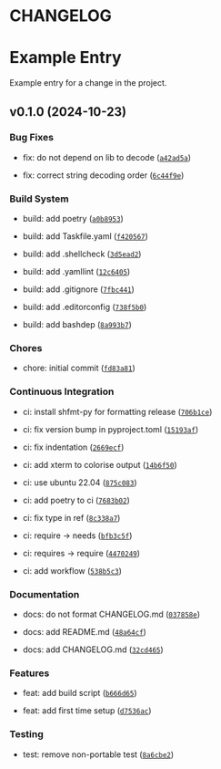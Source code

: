 # CHANGELOG

# Example Entry

Example entry for a change in the project.

<!-- version list -->

## v0.1.0 (2024-10-23)

### Bug Fixes

* fix: do not depend on lib to decode ([`a42ad5a`](https://github.com/openfisca/openfisca-setup-builder/commit/a42ad5ae775c9f7e4a6a1f01109af3d627c35cb7))

* fix: correct string decoding order ([`6c44f9e`](https://github.com/openfisca/openfisca-setup-builder/commit/6c44f9e2139d10eacc6ca5b15132fd2564499f4c))

### Build System

* build: add poetry ([`a0b8953`](https://github.com/openfisca/openfisca-setup-builder/commit/a0b8953b4c778e230f1dbfcebbf8030624edd567))

* build: add Taskfile.yaml ([`f420567`](https://github.com/openfisca/openfisca-setup-builder/commit/f420567cdcaf4b433899b918f99a9acce592d20b))

* build: add .shellcheck ([`3d5ead2`](https://github.com/openfisca/openfisca-setup-builder/commit/3d5ead2ecd0a15b50138a725e7739ace76dc21c2))

* build: add .yamllint ([`12c6405`](https://github.com/openfisca/openfisca-setup-builder/commit/12c64054c918b6cae7dd6ea9e06a28e9b2938e29))

* build: add .gitignore ([`7fbc441`](https://github.com/openfisca/openfisca-setup-builder/commit/7fbc441185b496f929baa660543579d8bbc46ee8))

* build: add .editorconfig ([`738f5b0`](https://github.com/openfisca/openfisca-setup-builder/commit/738f5b01288410cee3bac6d1dd570928a408e00d))

* build: add bashdep ([`8a993b7`](https://github.com/openfisca/openfisca-setup-builder/commit/8a993b7aafb25c34ebb6dc7e390dd739f88f4f57))

### Chores

* chore: initial commit ([`fd83a81`](https://github.com/openfisca/openfisca-setup-builder/commit/fd83a81ac5392d77bba65c26e3928b0a50464c42))

### Continuous Integration

* ci: install shfmt-py for formatting release ([`706b1ce`](https://github.com/openfisca/openfisca-setup-builder/commit/706b1ce8f6ce315127344667961e6ad061941224))

* ci: fix version bump in pyproject.toml ([`15193af`](https://github.com/openfisca/openfisca-setup-builder/commit/15193af5046412fabe3e1f298b091d2bd95d673f))

* ci: fix indentation ([`2669ecf`](https://github.com/openfisca/openfisca-setup-builder/commit/2669ecfcebd4655470d956c236f2822f802fe8ce))

* ci: add xterm to colorise output ([`14b6f50`](https://github.com/openfisca/openfisca-setup-builder/commit/14b6f5080c881ba0a62d52681a5af793f31e723f))

* ci: use ubuntu 22.04 ([`875c083`](https://github.com/openfisca/openfisca-setup-builder/commit/875c08320528347548191b972c381a9eee3fe991))

* ci: add poetry to ci ([`7683b02`](https://github.com/openfisca/openfisca-setup-builder/commit/7683b025b533a5f4ca60a27ab560bd783ec9b8e5))

* ci: fix type in ref ([`8c338a7`](https://github.com/openfisca/openfisca-setup-builder/commit/8c338a7765ec8dbdf6f05aa8991f4fb89df3d2c4))

* ci: require -> needs ([`bfb3c5f`](https://github.com/openfisca/openfisca-setup-builder/commit/bfb3c5fd8566455b13641fadb86bb0943ded96cc))

* ci: requires -> require ([`4470249`](https://github.com/openfisca/openfisca-setup-builder/commit/4470249152568c7a61f60efbcca9c9f3999f9ab8))

* ci: add workflow ([`538b5c3`](https://github.com/openfisca/openfisca-setup-builder/commit/538b5c3bf8bed1cc4c2304581c0e229df42cfa90))

### Documentation

* docs: do not format CHANGELOG.md ([`037858e`](https://github.com/openfisca/openfisca-setup-builder/commit/037858e5616cfa6f7b1667d1ae2a61ae96496fb2))

* docs: add README.md ([`48a64cf`](https://github.com/openfisca/openfisca-setup-builder/commit/48a64cf56231d42b40510594e2bef1a97b718850))

* docs: add CHANGELOG.md ([`32cd465`](https://github.com/openfisca/openfisca-setup-builder/commit/32cd4656409174ac861c96ad7bc7268e3292c1fc))

### Features

* feat: add build script ([`b666d65`](https://github.com/openfisca/openfisca-setup-builder/commit/b666d65c6fc1d6f5c5f2d744494887188a6839d8))

* feat: add first time setup ([`d7536ac`](https://github.com/openfisca/openfisca-setup-builder/commit/d7536acce8ffcc05bb457402d3d0c6961d046bd6))

### Testing

* test: remove non-portable test ([`8a6cbe2`](https://github.com/openfisca/openfisca-setup-builder/commit/8a6cbe21606b6d616f8494f5f028faec7281fca5))
